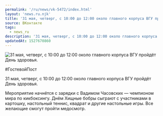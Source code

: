 ```yaml
---
permalink: '/ru/news/vk-5472/index.html'
layout: 'news.ru.njk'
title: '31 мая, четверг, с 10:00 до 12:00 около главного корпуса ВГУ пройдёт День здоровья.'
source: ВКонтакте
tags:
  - news_ru
description: '31 мая, четверг, с 10:00 до 12:00 около главного корпуса ВГУ пройдёт День здоровья.'
updatedAt: 1527670860
---
```

![31 мая, четверг, с 10:00 до 12:00 около главного корпуса ВГУ пройдёт День здоровья.](https://sun9-38.userapi.com/impf/LGrxQTKLFcL2OYaTvcOESYnHWTQsLDXb68BsVA/9mvmJUvTrKc.jpg?size=1280x848&quality=96&sign=d4ee05f9b6dd65edbbce3269772f2c53&c_uniq_tag=F_MWCST1_2hlyemvcvjwZc8HH686IarruFxyHX6dg2A&type=album)

#ГостевойПост

31 мая, четверг, с 10:00 до 12:00 около главного корпуса ВГУ пройдёт День здоровья.

Мероприятие начнётся с зарядки с Вадимом Часовских — чемпионом мира по кикбоксингу. Днём Хищные бобры сыграют c участниками в картошку, настольный теннис, квадрат и другие настольные игры. Все желающие смогут пройти медосмотр.
